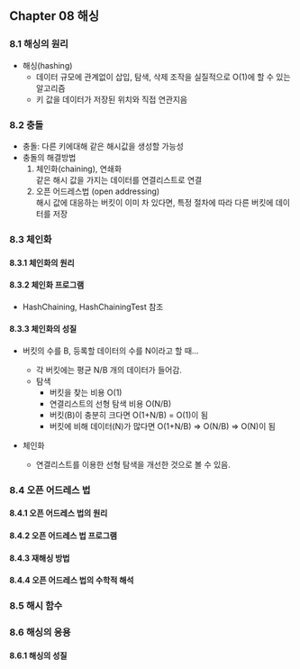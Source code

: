 ## Chapter 08 해싱

### 8.1 해싱의 원리
* 해싱(hashing)
    * 데이터 규모에 관계없이 삽입, 탐색, 삭제 조작을 실질적으로 O(1)에 할 수 있는 알고리즘
    * 키 값을 데이터가 저장된 위치와 직접 연관지음

### 8.2 충돌
* 충돌: 다른 키에대해 같은 해시값을 생성할 가능성
* 충돌의 해결방법
  1. 체인화(chaining), 연쇄화   
    같은 해시 값을 가지는 데이터를 연결리스트로 연결
  2. 오픈 어드레스법 (open addressing)  
    해시 값에 대응하는 버킷이 이미 차 있다면, 특정 절차에 따라 다른 버킷에 데이터를 저장



### 8.3 체인화

#### 8.3.1 체인화의 원리

#### 8.3.2 체인화 프로그램
* HashChaining, HashChainingTest 참조

#### 8.3.3 체인화의 성질
* 버킷의 수를 B, 등록할 데이터의 수를 N이라고 할 때...
  * 각 버킷에는 평균 N/B 개의 데이터가 들어감.
  * 탐색
    * 버킷을 찾는 비용 O(1)
    * 연결리스트의 선형 탐색 비용 O(N/B)
    * 버킷(B)이 충분히 크다면 O(1+N/B) = O(1)이 됨
    * 버킷에 비해 데이터(N)가 많다면 O(1+N/B) => O(N/B) => O(N)이 됨

* 체인화
  * 연결리스트를 이용한 선형 탐색을 개선한 것으로 볼 수 있음.



### 8.4 오픈 어드레스 법

#### 8.4.1 오픈 어드레스 법의 원리

#### 8.4.2 오픈 어드레스 법 프로그램

#### 8.4.3 재해싱 방법

#### 8.4.4 오픈 어드레스 법의 수학적 해석



### 8.5 해시 함수



### 8.6 해싱의 응용

#### 8.6.1 해싱의 성질


